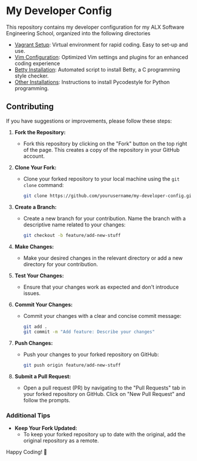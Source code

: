 # My Developer Config	

This repository contains my developer configuration for my ALX Software Engineering School, organized into the following directories

- [Vagrant Setup](./vagrant-setup): Virtual environment for rapid coding. Easy to set-up and use.
- [Vim Configuration](./vim-config): Optimized Vim settings and plugins for an enhanced coding experience
- [Betty Installation](./betty-installation): Automated script to install Betty, a C programming style checker.
- [Other Installations](./other-installs): Instructions to install Pycodestyle for Python programming.


## Contributing

If you have suggestions or improvements, please follow these steps:

1. **Fork the Repository:**
   - Fork this repository by clicking on the "Fork" button on the top right of the page. This creates a copy of the repository in your GitHub account.

2. **Clone Your Fork:**
   - Clone your forked repository to your local machine using the `git clone` command:
     ```bash
     git clone https://github.com/yourusername/my-developer-config.git
     ```

3. **Create a Branch:**
   - Create a new branch for your contribution. Name the branch with a descriptive name related to your changes:
     ```bash
     git checkout -b feature/add-new-stuff
     ```

4. **Make Changes:**
   - Make your desired changes in the relevant directory or add a new directory for your contribution.

5. **Test Your Changes:**
   - Ensure that your changes work as expected and don't introduce issues.

6. **Commit Your Changes:**
   - Commit your changes with a clear and concise commit message:
     ```bash
     git add .
     git commit -m "Add feature: Describe your changes"
     ```

7. **Push Changes:**
   - Push your changes to your forked repository on GitHub:
     ```bash
     git push origin feature/add-new-stuff
     ```

8. **Submit a Pull Request:**
   - Open a pull request (PR) by navigating to the "Pull Requests" tab in your forked repository on GitHub. Click on "New Pull Request" and follow the prompts.

### Additional Tips

- **Keep Your Fork Updated:**
  - To keep your forked repository up to date with the original, add the original repository as a remote.

Happy Coding! 🚀

